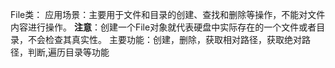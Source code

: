 File类：
  应用场景：主要用于文件和目录的创建、查找和删除等操作，不能对文件内容进行操作。
  **注意**：创建一个File对象就代表硬盘中实际存在的一个文件或者目录，不会检查其真实性。
  主要功能：创建，删除，获取相对路径，获取绝对路径，判断,遍历目录等功能
    